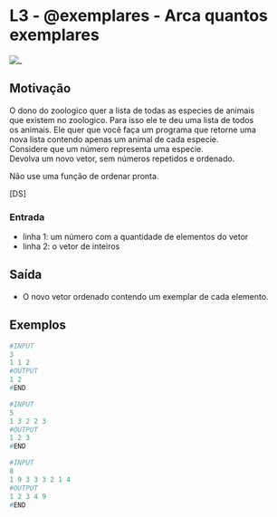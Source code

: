 # L3 - @exemplares - Arca quantos exemplares

![_](cover.jpg)

## Motivação

O dono do zoologico quer a lista de todas as especies de animais  
que existem no zoologico. Para isso ele te deu uma lista de todos  
os animais. Ele quer que você faça um programa que retorne uma  
nova lista contendo apenas um animal de cada especie.  
Considere que um número representa uma especie.  
Devolva um novo vetor, sem números repetidos e ordenado.

Não use uma função de ordenar pronta.

\[DS\]

### Entrada

- linha 1: um número com a quantidade de elementos do vetor
- linha 2: o vetor de inteiros  

## Saída

- O novo vetor ordenado contendo um exemplar de cada elemento.

## Exemplos

``` py
#INPUT
3
1 1 2
#OUTPUT
1 2
#END
```

```py
#INPUT
5
1 3 2 2 3
#OUTPUT
1 2 3
#END
```

```py
#INPUT
8
1 9 3 3 3 2 1 4
#OUTPUT
1 2 3 4 9
#END
```
